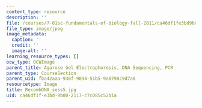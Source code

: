 ```yaml
---
content_type: resource
description: ''
file: /courses/7-01sc-fundamentals-of-biology-fall-2011/ca46df1fe3bd9b002117c7c085c52b1a_RecombDNA_sess5.jpg
file_type: image/jpeg
image_metadata:
  caption: ''
  credit: ''
  image-alt: ''
learning_resource_types: []
ocw_type: OCWImage
parent_title: Agarose Gel Electrophoresis, DNA Sequencing, PCR
parent_type: CourseSection
parent_uid: fba42aaa-936f-9894-51b5-9a8798c9d7a0
resourcetype: Image
title: RecombDNA_sess5.jpg
uid: ca46df1f-e3bd-9b00-2117-c7c085c52b1a
---
```

